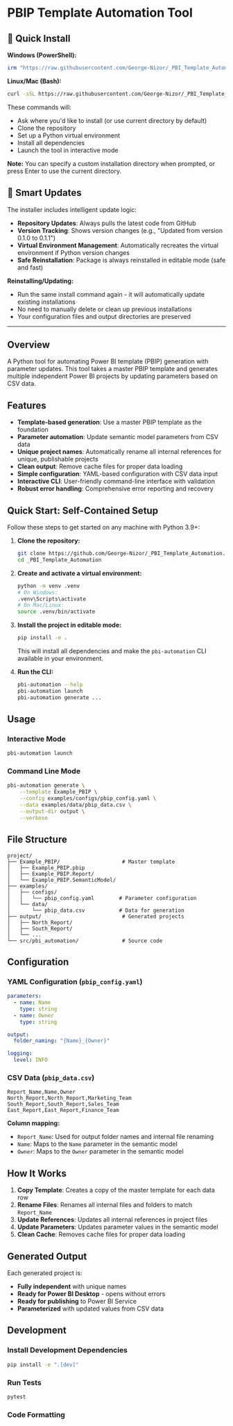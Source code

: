 # PBIP Template Automation Tool

## 🚀 Quick Install

**Windows (PowerShell):**
```powershell
irm "https://raw.githubusercontent.com/George-Nizor/_PBI_Template_Automation/main/install.ps1" | iex
```

**Linux/Mac (Bash):**
```bash
curl -sSL https://raw.githubusercontent.com/George-Nizor/_PBI_Template_Automation/main/install.sh | bash
```

These commands will:
- Ask where you'd like to install (or use current directory by default)
- Clone the repository
- Set up a Python virtual environment
- Install all dependencies
- Launch the tool in interactive mode

**Note:** You can specify a custom installation directory when prompted, or press Enter to use the current directory.

## 🔄 Smart Updates

The installer includes intelligent update logic:

- **Repository Updates**: Always pulls the latest code from GitHub
- **Version Tracking**: Shows version changes (e.g., "Updated from version 0.1.0 to 0.1.1")
- **Virtual Environment Management**: Automatically recreates the virtual environment if Python version changes
- **Safe Reinstallation**: Package is always reinstalled in editable mode (safe and fast)

**Reinstalling/Updating:**
- Run the same install command again - it will automatically update existing installations
- No need to manually delete or clean up previous installations
- Your configuration files and output directories are preserved

---

## Overview

A Python tool for automating Power BI template (PBIP) generation with parameter updates. This tool takes a master PBIP template and generates multiple independent Power BI projects by updating parameters based on CSV data.

## Features

- **Template-based generation**: Use a master PBIP template as the foundation
- **Parameter automation**: Update semantic model parameters from CSV data
- **Unique project names**: Automatically rename all internal references for unique, publishable projects
- **Clean output**: Remove cache files for proper data loading
- **Simple configuration**: YAML-based configuration with CSV data input
- **Interactive CLI**: User-friendly command-line interface with validation
- **Robust error handling**: Comprehensive error reporting and recovery

## Quick Start: Self-Contained Setup

Follow these steps to get started on any machine with Python 3.9+:

1. **Clone the repository:**
   ```sh
   git clone https://github.com/George-Nizor/_PBI_Template_Automation.git
   cd _PBI_Template_Automation
   ```

2. **Create and activate a virtual environment:**
   ```sh
   python -m venv .venv
   # On Windows:
   .venv\Scripts\activate
   # On Mac/Linux:
   source .venv/bin/activate
   ```

3. **Install the project in editable mode:**
   ```sh
   pip install -e .
   ```
   This will install all dependencies and make the `pbi-automation` CLI available in your environment.

4. **Run the CLI:**
   ```sh
   pbi-automation --help
   pbi-automation launch
   pbi-automation generate ...
   ```

## Usage

### Interactive Mode
```bash
pbi-automation launch
```

### Command Line Mode
```bash
pbi-automation generate \
    --template Example_PBIP \
    --config examples/configs/pbip_config.yaml \
    --data examples/data/pbip_data.csv \
    --output-dir output \
    --verbose
```

## File Structure

```
project/
├── Example_PBIP/                    # Master template
│   ├── Example_PBIP.pbip
│   ├── Example_PBIP.Report/
│   └── Example_PBIP.SemanticModel/
├── examples/
│   ├── configs/
│   │   └── pbip_config.yaml        # Parameter configuration
│   └── data/
│       └── pbip_data.csv           # Data for generation
├── output/                          # Generated projects
│   ├── North_Report/
│   ├── South_Report/
│   └── ...
└── src/pbi_automation/              # Source code
```

## Configuration

### YAML Configuration (`pbip_config.yaml`)

```yaml
parameters:
  - name: Name
    type: string
  - name: Owner
    type: string

output:
  folder_naming: "{Name}_{Owner}"

logging:
  level: INFO
```

### CSV Data (`pbip_data.csv`)

```csv
Report_Name,Name,Owner
North_Report,North_Report,Marketing_Team
South_Report,South_Report,Sales_Team
East_Report,East_Report,Finance_Team
```

**Column mapping:**
- `Report_Name`: Used for output folder names and internal file renaming
- `Name`: Maps to the `Name` parameter in the semantic model
- `Owner`: Maps to the `Owner` parameter in the semantic model

## How It Works

1. **Copy Template**: Creates a copy of the master template for each data row
2. **Rename Files**: Renames all internal files and folders to match `Report_Name`
3. **Update References**: Updates all internal references in project files
4. **Update Parameters**: Updates parameter values in the semantic model
5. **Clean Cache**: Removes cache files for proper data loading

## Generated Output

Each generated project is:
- **Fully independent** with unique names
- **Ready for Power BI Desktop** - opens without errors
- **Ready for publishing** to Power BI Service
- **Parameterized** with updated values from CSV data

## Development

### Install Development Dependencies

```bash
pip install -e ".[dev]"
```

### Run Tests

```bash
pytest
```

### Code Formatting

```
